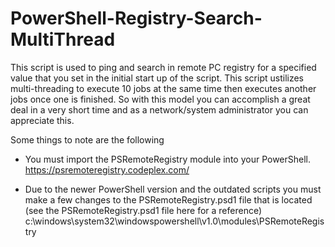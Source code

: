 # PowerShell-Registry-Search-MultiThread

This script is used to ping and search in remote PC registry for a specified value that you set in the initial start up of the script. This script ustilizes multi-threading to execute 10 jobs at the same time then executes another jobs once one is finished. So with this model you can accomplish a great deal in a very short time and as a network/system administrator you can appreciate this. 

Some things to note are the following

- You must import the PSRemoteRegistry module into your PowerShell.
  https://psremoteregistry.codeplex.com/

- Due to the newer PowerShell version and the outdated scripts you must make a few changes to the PSRemoteRegistry.psd1 file that is located (see the PSRemoteRegistry.psd1 file here for a reference) 
  c:\windows\system32\windowspowershell\v1.0\modules\PSRemoteRegistry


